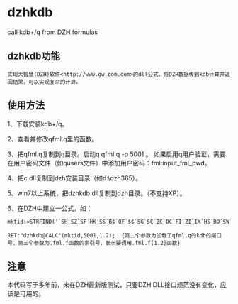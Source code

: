 # dzhkdb
call kdb+/q from DZH formulas

## dzhkdb功能

    实现大智慧(DZH)软件<http://www.gw.com.com>的dll公式，将DZH数据传到kdb计算并返回结果，可以实现复杂的计算。

## 使用方法

1、下载安装kdb+/q。

2、查看并修改qfml.q里的函数。

3、把qfml.q复制到q目录。启动q qfml.q -p 5001  。 如果启用q用户验证，需要在用户密码文件（如qusers文件）中添加用户密码：fml:input_fml_pwd。

4、把c.dll复制到dzh安装目录（如d:\dzh365）。

5、win7以上系统，把dzhkdb.dll复制到dzh目录。（不支持XP）。

6、在DZH中建立一公式，如：  
```
mktid:=STRFIND('`SH`SZ`SF`HK`SS`B$`OF`$$`SG`SC`ZC`DC`FI`ZI`IX`HS`BO`SW`NS`NY`DJ`DA`FT`FR`SP`FX`IC`SM`LM`NX`CB`CX`IB`Z$`ZZ',MARKETLABEL,1);

RET:"dzhkdb@CALC"(mktid,5001,1.2);  {第二个参数为加载了qfml.q的kdb的端口号，第三个参数为.fml.f函数的索引号，表示要调用.fml.f[1.2]函数}
```
## 注意

本代码写于多年前，未在DZH最新版测试，只要DZH DLL接口规范没有变化，应该是可用的。

